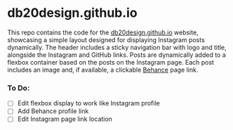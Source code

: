 # db20design.github.io

This repo contains the code for the [db20design.github.io](https://db20design.github.io/) website, showcasing a simple layout designed for displaying Instagram posts dynamically. The header includes a sticky navigation bar with logo and title, alongside the Instagram and GitHub links. Posts are dynamically added to a flexbox container based on the posts on the Instagram page. Each post includes an image and, if available, a clickable [Behance](www.behance.net) page link.
<!-- Based on [My Nintendo Store Italia](https://visitlinkin.bio/mynintendostoreitalia) website -->

### To Do:
- [ ] Edit flexbox display to work like Instagram profile
- [ ] Add Behance profile link
- [ ] Edit Instagram page link location
